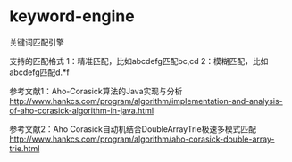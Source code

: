 # keyword-engine 
关键词匹配引擎

支持的匹配格式
1：精准匹配，比如abcdefg匹配bc,cd
2：模糊匹配，比如abcdefg匹配d.*f

参考文献1：Aho-Corasick算法的Java实现与分析
http://www.hankcs.com/program/algorithm/implementation-and-analysis-of-aho-corasick-algorithm-in-java.html

参考文献2：Aho Corasick自动机结合DoubleArrayTrie极速多模式匹配
http://www.hankcs.com/program/algorithm/aho-corasick-double-array-trie.html
